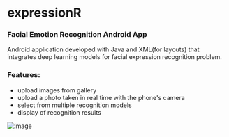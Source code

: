 # expressionR
### Facial Emotion Recognition Android App

Android application developed with Java and XML(for layouts) that integrates deep learning models for facial expression recognition problem.

### Features:
- upload images from gallery
- upload a photo taken in real time with the phone's camera
- select from multiple recognition models
- display of recognition results

![image](https://user-images.githubusercontent.com/93213785/221380256-bb6525ae-98f7-441b-b106-2692df9eb294.png)
